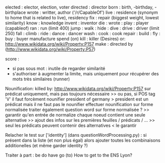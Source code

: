elected     : elector, election, voter
directed    : director
born        : birth, -birthday, -birthplace
wrote       : writter, author ('/r/CapableOf')
live        : residence (synonym to home that is related to live), residency
fix         : repair (biggest weight, lowest similarity)
know        : knowledge
invent      : inventor
die         :
wrote       :
play        : player (capableof)
ran         : run (limit 400)
jump        :
walk        :
hide        :
dive        :
drive       : driver (limit 250)
fall        :
climb       :
ride        :
dance       : dancer
wash        :
cook        : cook
repair      :
build       :
fly         :
buy         : buyer
manufacture
spend (on)
kill        : killer (Desires) or: http://www.wikidata.org/wiki/Property:P157
make        : directed by (http://www.wikidata.org/wiki/Property:P57)

score : 
  - si pas sous mot : inutile de regarder similarité
  - s'authoriser à augmenter la limite, mais uniquement pour récupérer des mots très similaires (runner)

Nounification: 
  killed by: http://www.wikidata.org/wiki/Property:P157
  sur prédicat uniquement, mais pas toujours nécessaire
    >> ou pas, si POS tag 'V' il faut forcèment nounifier
  president of germany > president est un prédicat mais il ne faut pas le nounifier
  effectuer nounification sur forme normalisée
  traiter également question word sur forme normalisée ? 
    >> garantir qu'en entrée de normalize chaque noeud contient une seule alternative
    >> ajout des infos sur les premières feuilles / prédicats / ...
    >> seul les prédicats peuvent contenir des alternatives < le garantir

Relacher le test sur ['identity'] (dans questionWordProcessing.py) : si présent dans la liste (et non plus égal) alors ajouter toutes les combinaisons additionelles (et même garder identity ?)

Traiter à part :
  be 
  do
  have
  go (to) How to get to the ENS Lyon?
